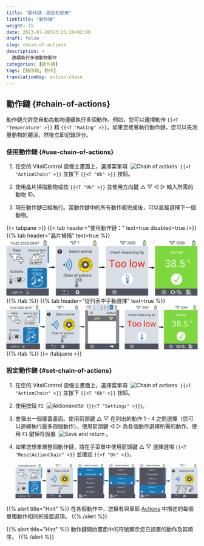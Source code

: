 ```yaml
---
title: "動作鏈：設定和使用"
linkTitle: "動作鏈"
weight: 15
date: 2023-07-28T13:25:28+02:00
draft: false
slug: chain-of-actions
description: >
  連續執行多個動物動作
categories: [動作鏈]
tags: [動作鏈, 動作]
translationKey: action-chain
---
```

## 動作鏈 {#chain-of-actions}

動作鏈允許您自動為動物連續執行多個動作。例如，您可以選擇動作 `{{<T "Temperature" >}}` 和 `{{<T "Rating" >}}`。如果您接著執行動作鏈，您可以先測量動物的體溫，然後立即記錄評分。

### 使用動作鏈 {#use-chain-of-actions}

1. 在您的 VitalControl 設備主畫面上，選擇菜單項 &nbsp;<img src="/icons/actions/action-chain.svg" width="35" align="bottom" alt="Chain of actions" />&nbsp; `{{<T "ActionChain" >}}` 並按下 `{{<T "Ok" >}}` 按鈕。

2. 使用晶片掃描動物或按 `{{<T "Ok" >}}` 並使用方向鍵 △ ▽ ◁ ▷ 輸入所需的動物 ID。

3. 現在動作鏈已經執行。當動作鏈中的所有動作都完成後，可以直接選擇下一個動物。

{{< tabpane >}}
{{< tab header="使用動作鏈：" text=true disabled=true />}}
{{% tab header="晶片掃描" text=true %}}
![VitalControl: Menu chain of actions](images/chainofactions-scan.png "Chain of actions")
{{% /tab %}}
{{% tab header="從列表中手動選擇" text=true %}}
![VitalControl: Menu chain of actions](images/chainofactions.png "Chain of actions")
{{% /tab %}}
{{< /tabpane >}}

### 設定動作鏈 {#set-chain-of-actions}

1. 在您的 VitalControl 設備主畫面上，選擇菜單項 &nbsp;<img src="/icons/actions/action-chain.svg" width="35" align="bottom" alt="Chain of actions" />&nbsp; `{{<T "ActionChain" >}}` 並按下 `{{<T "Ok" >}}` 按鈕。

2. 使用按鈕 `F2` &nbsp;<img src="/icons/gear.svg" width="25" align="bottom" alt="Aktionskette" />&nbsp; (`{{<T "Settings" >}}`)。

3. 會彈出一個覆蓋畫面。使用箭頭鍵 △ ▽ 在列出的動作 1 - 4 之間選擇（您可以連續執行最多四個動作）。使用箭頭鍵 ◁ ▷ 為各個動作選擇所需的動作。使用 `F1` 鍵保存設置 &nbsp;<img src="/icons/footer/save_exit.svg" width="65" align="bottom" alt="Save and return" />&nbsp;。

4. 如果您想重置整個動作鏈，請在子菜單中使用箭頭鍵 △ ▽ 選擇選項 `{{<T "ResetActionChain" >}}` 並確認 `{{<T "Ok" >}}`。

   ![VitalControl: Menu chain of actions](images/setchainofactions.png "Set chain of actions")

{{% alert title="Hint" %}}
在各個動作中，您擁有與章節 [Actions](../actions) 中描述的每個單獨動作相同的設置選項。
{{% /alert %}}

{{% alert title="Hint" %}}
動作鏈開始畫面中的符號顯示您已設置的動作及其順序。
{{% /alert %}}
